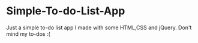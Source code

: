 # Simple-To-do-List-App
Just a simple to-do list app I made with some HTML,CSS and jQuery. Don't mind my to-dos :(

